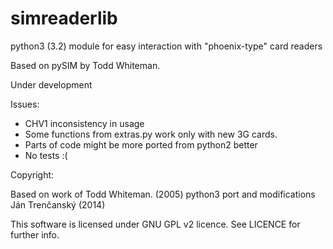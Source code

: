 simreaderlib
============

python3 (3.2) module for easy interaction with "phoenix-type" card readers

Based on pySIM by Todd Whiteman.

Under development

Issues:

- CHV1 inconsistency in usage
- Some functions from extras.py work only with new 3G cards.
- Parts of code might be more ported from python2 better
- No tests :(

Copyright:

Based on work of Todd Whiteman. (2005)
python3 port and modifications Ján Trenčanský (2014)

This software is licensed under GNU GPL v2 licence.
See LICENCE for further info.
 




